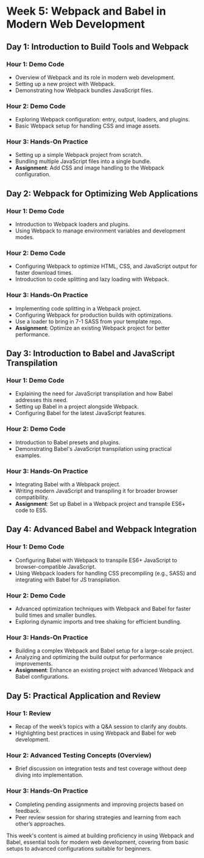 # Week 5: Webpack and Babel in Modern Web Development

## Day 1: Introduction to Build Tools and Webpack

### Hour 1: Demo Code

- Overview of Webpack and its role in modern web development.
- Setting up a new project with Webpack.
- Demonstrating how Webpack bundles JavaScript files.

### Hour 2: Demo Code

- Exploring Webpack configuration: entry, output, loaders, and plugins.
- Basic Webpack setup for handling CSS and image assets.

### Hour 3: Hands-On Practice

- Setting up a simple Webpack project from scratch.
- Bundling multiple JavaScript files into a single bundle.
- **Assignment**: Add CSS and image handling to the Webpack configuration.

## Day 2: Webpack for Optimizing Web Applications

### Hour 1: Demo Code

- Introduction to Webpack loaders and plugins.
- Using Webpack to manage environment variables and development modes.

### Hour 2: Demo Code

- Configuring Webpack to optimize HTML, CSS, and JavaScript output for faster download times.
- Introduction to code splitting and lazy loading with Webpack.

### Hour 3: Hands-On Practice

- Implementing code splitting in a Webpack project.
- Configuring Webpack for production builds with optimizations.
- Use a loader to bring in 7-1 SASS from your template repo.
- **Assignment**: Optimize an existing Webpack project for better performance.

## Day 3: Introduction to Babel and JavaScript Transpilation

### Hour 1: Demo Code

- Explaining the need for JavaScript transpilation and how Babel addresses this need.
- Setting up Babel in a project alongside Webpack.
- Configuring Babel for the latest JavaScript features.

### Hour 2: Demo Code

- Introduction to Babel presets and plugins.
- Demonstrating Babel's JavaScript transpilation using practical examples.

### Hour 3: Hands-On Practice

- Integrating Babel with a Webpack project.
- Writing modern JavaScript and transpiling it for broader browser compatibility.
- **Assignment**: Set up Babel in a Webpack project and transpile ES6+ code to ES5.

## Day 4: Advanced Babel and Webpack Integration

### Hour 1: Demo Code

- Configuring Babel with Webpack to transpile ES6+ JavaScript to browser-compatible JavaScript.
- Using Webpack loaders for handling CSS precompiling (e.g., SASS) and integrating with Babel for JS transpilation.

### Hour 2: Demo Code

- Advanced optimization techniques with Webpack and Babel for faster build times and smaller bundles.
- Exploring dynamic imports and tree shaking for efficient bundling.

### Hour 3: Hands-On Practice

- Building a complex Webpack and Babel setup for a large-scale project.
- Analyzing and optimizing the build output for performance improvements.
- **Assignment**: Enhance an existing project with advanced Webpack and Babel configurations.

## Day 5: Practical Application and Review

### Hour 1: Review

- Recap of the week’s topics with a Q&A session to clarify any doubts.
- Highlighting best practices in using Webpack and Babel for web development.

### Hour 2: Advanced Testing Concepts (Overview)

- Brief discussion on integration tests and test coverage without deep diving into implementation.

### Hour 3: Hands-On Practice

- Completing pending assignments and improving projects based on feedback.
- Peer review session for sharing strategies and learning from each other’s approaches.

This week's content is aimed at building proficiency in using Webpack and Babel, essential tools for modern web development, covering from basic setups to advanced configurations suitable for beginners.
